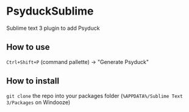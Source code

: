 # PsyduckSublime
Sublime text 3 plugin to add Psyduck

## How to use
`Ctrl+Shift+P` (command pallette) -> "Generate Psyduck"

## How to install
`git clone` the repo into your packages folder (`%APPDATA%/Sublime Text 3/Packages` on Windooze)
